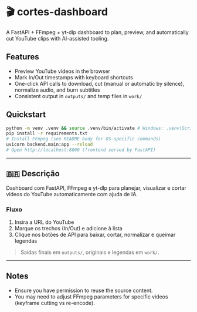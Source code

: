 # 🎬 cortes-dashboard


A FastAPI + FFmpeg + yt-dlp dashboard to plan, preview, and automatically cut YouTube clips with AI-assisted tooling.


## Features
- Preview YouTube videos in the browser
- Mark In/Out timestamps with keyboard shortcuts
- One-click API calls to download, cut (manual or automatic by silence), normalize audio, and burn subtitles
- Consistent output in `outputs/` and temp files in `work/`


## Quickstart
```bash
python -m venv .venv && source .venv/bin/activate # Windows: .venv\Scripts\activate
pip install -r requirements.txt
# Install FFmpeg (see README body for OS-specific commands)
uvicorn backend.main:app --reload
# Open http://localhost:8000 (frontend served by FastAPI)
```


---


## 🇧🇷 Descrição
Dashboard com FastAPI, FFmpeg e yt-dlp para planejar, visualizar e cortar vídeos do YouTube automaticamente com ajuda de IA.


### Fluxo
1. Insira a URL do YouTube
2. Marque os trechos (In/Out) e adicione à lista
3. Clique nos botões de API para baixar, cortar, normalizar e queimar legendas


> Saídas finais em `outputs/`, originais e legendas em `work/`.


---


## Notes
- Ensure you have permission to reuse the source content.
- You may need to adjust FFmpeg parameters for specific videos (keyframe cutting vs re-encode).
